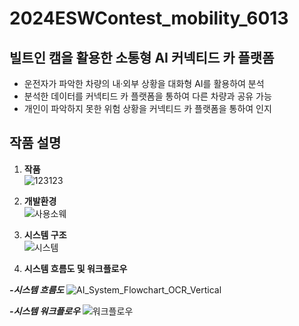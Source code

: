 # 2024ESWContest_mobility_6013

## 빌트인 캠을 활용한 소통형 AI 커넥티드 카 플랫폼
- 운전자가 파악한 차량의 내·외부 상황을 대화형 AI를 활용하여 분석
- 분석한 데이터를 커넥티드 카 플랫폼을 통하여 다른 차량과 공유 가능
- 개인이 파악하지 못한 위험 상황을 커넥티드 카 플랫폼을 통하여 인지 

## 작품 설명
1. **작품**  
![123123](https://github.com/user-attachments/assets/92455a72-083e-4734-94c1-3154e7536b1c)


2. **개발환경**  
![사용소웨](https://github.com/user-attachments/assets/ad941e25-9208-4995-9983-e43fd6d1977c)



3. **시스템 구조**  
![시스템](https://github.com/user-attachments/assets/df921fb5-ae64-4ff4-94e4-2d1b836beb43)

3. **시스템 흐름도 및 워크플로우**
   
***-시스템 흐름도***
![AI_System_Flowchart_OCR_Vertical](https://github.com/user-attachments/assets/1cfba2f2-fe51-45fc-b45c-c5b4d968dd92)

***-시스템 워크플로우***
![워크플로우](https://github.com/user-attachments/assets/77256a85-7778-49c2-8035-ba0e9197e647)


